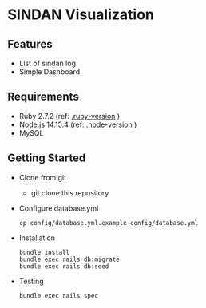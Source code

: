 # SINDAN Visualization

## Features
* List of sindan log
* Simple Dashboard

## Requirements
* Ruby 2.7.2 (ref: [.ruby-version](.ruby-version) )
* Node.js 14.15.4 (ref: [.node-version](.node-version) )
* MySQL

## Getting Started
* Clone from git
    * git clone this repository

* Configure database.yml

    ```
    cp config/database.yml.example config/database.yml
    ```

* Installation

    ```
    bundle install
    bundle exec rails db:migrate
    bundle exec rails db:seed
    ```

* Testing

    ```
    bundle exec rails spec
    ```
